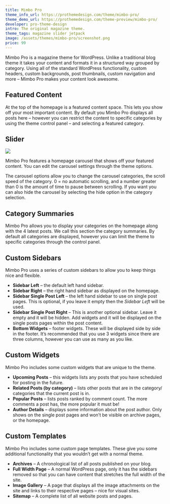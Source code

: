 ```yaml
---
title: Mimbo Pro
theme_info_url: https://prothemedesign.com/theme/mimbo-pro/
theme_demo_url: https://prothemedesign.com/theme-preview/mimbo-pro/
developer: pro-theme-design
intro: The original magazine theme.
theme_tags: magazine slider jetpack
image: /assets/themes/mimbo-pro/screenshot.png
price: 99
---
```


Mimbo Pro is a magazine theme for WordPress.&nbsp;Unlike a traditional blog theme it takes your content and formats it in a structured way grouped by category. Using all of the standard WordPress functionality, custom headers, custom backgrounds, post thumbnails, custom navigation and more – Mimbo Pro makes your content look awesome.

## Featured Content

At the top of the homepage is a featured content space. This lets you show off your most important content. By default you Mimbo Pro displays all posts here – however you can restrict the content to specific categories by using the theme control panel – and selecting a featured category.

## Slider

<img src="https://theme.files.wordpress.com/2012/04/admin-panel.gif?w=640" />

Mimbo Pro features a homepage carousel that shows off your featured content. You can edit the carousel settings through the theme options.

The carousel options allow you to change the carousel categories, the scroll speed of the category. 0 = no automatic scrolling, and a number greater than 0 is the amount of time to pause between scrolling. If you want you can also hide the carousel by selecting the hide option in the category selection.


## Category Summaries

Mimbo Pro allows you to display your categories on the homepage along with the 4 latest posts. We call this section the category summaries. By default all categories are displayed, however you can limit the theme to specific categories through the control panel.

## Custom Sidebars

Mimbo Pro uses a series of custom sidebars to allow you to keep things nice and flexible.

* <strong>Sidebar Left</strong> – the default left hand sidebar.
* <strong>Sidebar Right</strong> – the right hand sidebar as displayed on the homepage.
* <strong>Sidebar Single Post Left</strong> – the left hand sidebar to use on single post pages. This is optional, if you leave it empty then the <em>Sidebar Left</em> will be used.
* <strong>Sidebar Single Post Right</strong> – This is another optional sidebar. Leave it empty and it will be hidden. Add widgets and it will be displayed on the single posts pages within the post content.
* <strong>Bottom Widgets</strong> – footer widgets. These will be displayed side by side in the footer. It’s recommended that you use 3 widgets since there are three columns, however you can use as many as you like.

## Custom Widgets

Mimbo Pro includes some custom widgets that are unique to the theme.</p>

* <strong>Upcoming Posts</strong> – this widgets lists any posts that you have scheduled for posting in the future.
* <strong>Related Posts (by category)</strong> – lists other posts that are in the category/ categories that the current post is in.
* <strong>Popular Posts</strong> – lists posts ranked by comment count. The more comments a post has, the more popular it must be!
* <strong>Author Details</strong> – displays some information about the post author. Only shows on the single post pages and won’t be visible on archive pages, or the homepage.

## Custom Templates

Mimbo Pro includes some custom page templates. These give you some additional functionality that you wouldn’t get with a normal theme.

* <strong>Archives</strong> – A chronological list of all posts published on your blog.
* <strong>Full Width Page</strong> – A normal WordPress page, only it has the sidebars removed so that you can have content that stretches the full width of the site.
* <strong>Image Gallery</strong> – A page that displays all the image attachments on the site and links to their respective pages – nice for visual sites.
* <strong>Sitemap</strong> – A complete list of all website posts and pages.
